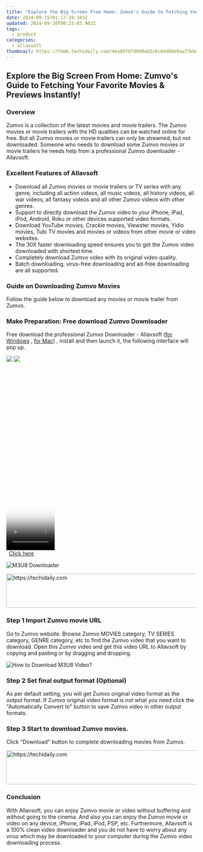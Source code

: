 ```yaml
---
title: "Explore the Big Screen From Home: Zumvo's Guide to Fetching Your Favorite Movies & Previews Instantly!"
date: 2024-09-15T01:17:19.103Z
updated: 2024-09-20T00:23:03.902Z
tags:
  - product
categories:
  - allavsoft
thumbnail: https://thmb.techidaily.com/4ea85f8fd0d9ab2c6c04d80e6aa73ebac967f8aac30c01b0db47479107c6b7f9.jpg
---
```


## Explore the Big Screen From Home: Zumvo's Guide to Fetching Your Favorite Movies & Previews Instantly!

### Overview

Zumvo is a collection of the latest movies and movie trailers. The Zumvo movies or movie trailers with the HD qualities can be watched online for free. But all Zumvo movies or movie trailers can only be streamed, but not downloaded. Someone who needs to download some Zumvo movies or movie trailers he needs help from a professional Zumvo downloader - Allavsoft.

### Excellent Features of Allavsoft

* Download all Zumvo movies or movie trailers or TV series with any genre, including all action videos, all music videos, all history videos, all war videos, all fantasy videos and all other Zumvo videos with other genres.
* Support to directly download the Zumvo video to your iPhone, iPad, iPod, Android, Roku or other devices supported video formats.
* Download YouTube movies, Crackle movies, Viewster movies, Yidio movies, Tubi TV movies and movies or videos from other movie or video websites.
* The 30X faster downloading speed ensures you to get the Zumvo video downloaded with shortest time.
* Completely download Zumvo video with its original video quality.
* Batch downloading, virus-free downloading and ad-free downloading are all supported.

### Guide on Downloading Zumvo Movies

Follow the guide below to download any movies or movie trailer from Zumvo.

### Make Preparation: Free download Zumvo Downloader

Free download the professional Zumvo Downloader - Allavsoft ([for Windows](https://tools.techidaily.com/allavsoft/products/) , [for Mac](https://tools.techidaily.com/allavsoft/products/)) , install and then launch it, the following interface will pop up.

[![](https://www.allavsoft.com/how-to/../images/how-to/free-download-win.jpg)](https://tools.techidaily.com/allavsoft/products/) [![](https://www.allavsoft.com/how-to/../images/how-to/free-download-mac.jpg)](https://tools.techidaily.com/allavsoft/products/)

<!-- affiliate ads begin -->
<span id="1975562">
					<video width="128" height="480" style="cursor:pointer"
           poster="//a.impactradius-go.com/display-clicktoplayimage/1975562.png"
           onclick="if(!this.playClicked){this.play();this.setAttribute('controls',true);this.playClicked=true;}">
	   <source src="//a.impactradius-go.com/display-ad/22993-1975562">
	   <img src="//a.impactradius-go.com/display-clicktoplayimage/1975562.png" style="border: none; height: 100%; width: 100%; object-fit: contain">
	</video>
	<div style="width:80px;text-align:center"><a href="javascript:window.open(decodeURIComponent('https%3A%2F%2Fhomestyler.sjv.io%2Fc%2F5597632%2F1975562%2F22993'), '_blank');void(0);">Click here</a></div>
</span>
<img height="0" width="0" src="https://imp.pxf.io/i/5597632/1975562/22993" style="position:absolute;visibility:hidden;" border="0" />
<!-- affiliate ads end -->

![M3U8 Downloader](https://www.allavsoft.com/how-to/../images/allavsoft/screen-shot-600.jpg)

<!-- affiliate ads begin -->
<a href="https://appsumo.8odi.net/c/5597632/2043617/7443" target="_top" id="2043617">
  <img src="//a.impactradius-go.com/display-ad/7443-2043617" border="0" alt="https://techidaily.com" width="728" height="90"/>
</a>
<img height="0" width="0" src="https://appsumo.8odi.net/i/5597632/2043617/7443" style="position:absolute;visibility:hidden;" border="0" />
<!-- affiliate ads end -->

### Step 1 Import Zumvo movie URL

Go to Zumvo website. Browse Zumvo MOVIES category, TV SERIES category, GENRE category, etc to find the Zumvo video that you want to download. Open this Zumvo video and get this video URL to Allavsoft by copying and pasting or by dragging and dropping.

![How to Download M3U8 Video?](https://www.allavsoft.com/how-to/../images/how-to/download-rtmp-video/download-rtmp-video.jpg)

### Step 2 Set final output format (Optional)

As per default setting, you will get Zumvo original video format as the output format. If Zumvo original video format is not what you need click the "Automatically Convert to" button to save Zumvo video in other output formats.

### Step 3 Start to download Zumvo movies.

Click "Download" button to complete downloading movies from Zumvo.

<!-- affiliate ads begin -->
<a href="https://smilemakers.pxf.io/c/5597632/2123901/26106" target="_top" id="2123901">
  <img src="//a.impactradius-go.com/display-ad/26106-2123901" border="0" alt="https://techidaily.com" width="728" height="90"/>
</a>
<img height="0" width="0" src="https://smilemakers.pxf.io/i/5597632/2123901/26106" style="position:absolute;visibility:hidden;" border="0" />
<!-- affiliate ads end -->

### Conclusion

With Allavsoft, you can enjoy Zumvo movie or video without buffering and without going to the cinema. And also you can enjoy the Zumvo movie or video on any device, iPhone, iPad, iPod, PSP, etc. Furthermore, Allavsoft is a 100% clean video downloader and you do not have to worry about any virus which may be downloaded to your computer during the Zumvo video downloading process.

<ins class="adsbygoogle"
     style="display:block"
     data-ad-format="autorelaxed"
     data-ad-client="ca-pub-7571918770474297"
     data-ad-slot="1223367746"></ins>

<ins class="adsbygoogle"
     style="display:block"
     data-ad-client="ca-pub-7571918770474297"
     data-ad-slot="8358498916"
     data-ad-format="auto"
     data-full-width-responsive="true"></ins>
